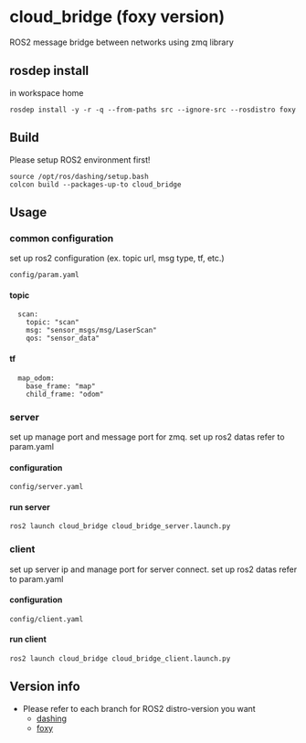 # cloud_bridge (foxy version)

ROS2 message bridge between networks using zmq library

## rosdep install
in workspace home
```shell
rosdep install -y -r -q --from-paths src --ignore-src --rosdistro foxy
```
## Build

Please setup ROS2 environment first!

```shell
source /opt/ros/dashing/setup.bash
colcon build --packages-up-to cloud_bridge
```

## Usage

### common configuration
set up ros2 configuration (ex. topic url, msg type, tf, etc.)
```shell
config/param.yaml
```
#### topic
```shell
  scan:
    topic: "scan"
    msg: "sensor_msgs/msg/LaserScan"
    qos: "sensor_data"
```
#### tf
```shell
  map_odom:
    base_frame: "map"
    child_frame: "odom"
```

### server
set up manage port and message port for zmq.
set up ros2 datas refer to param.yaml
#### configuration
```shell
config/server.yaml
```
#### run server
```shell
ros2 launch cloud_bridge cloud_bridge_server.launch.py
```
### client
set up server ip and manage port for server connect.
set up ros2 datas refer to param.yaml
#### configuration
```shell
config/client.yaml
```
#### run client

```shell
ros2 launch cloud_bridge cloud_bridge_client.launch.py
```
## Version info

- Please refer to each branch for ROS2 distro-version you want
  - [dashing](https://github.com/lge-ros2/cloud_bridge/tree/dashing)
  - [foxy](https://github.com/lge-ros2/cloud_bridge/tree/foxy)
